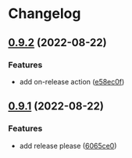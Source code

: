 # Changelog

## [0.9.2](https://github.com/axross/poker/compare/v0.9.1...v0.9.2) (2022-08-22)


### Features

* add on-release action ([e58ec0f](https://github.com/axross/poker/commit/e58ec0f57af3ca19b8fda145ac9d21ce02469bbf))

## [0.9.1](https://github.com/axross/poker/compare/v0.9.0...v0.9.1) (2022-08-22)


### Features

* add release please ([6065ce0](https://github.com/axross/poker/commit/6065ce0f9705abb894e4f9dac8bd00f055c84050))
